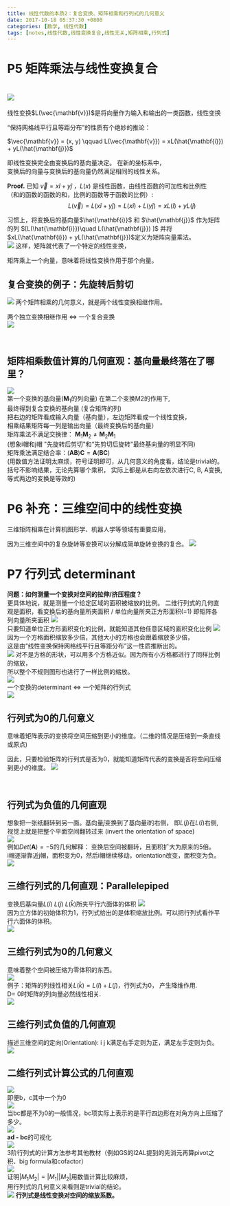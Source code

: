 ```yaml
---
title: 线性代数的本质2：复合变换、矩阵相乘和行列式的几何意义
date: 2017-10-18 05:37:30 +0800
categories: [数学, 线性代数]
tags: [notes,线性代数,线性变换复合,线性无关,矩阵相乘,行列式]
---
```


# P5 矩阵乘法与线性变换复合

# ![](https://cdn.jsdelivr.net/gh/dlcai/image-bed/img/linear_algebra2/1.png)

线性变换$L(\vec{\mathbf{v}})$是将向量作为输入和输出的一类函数，线性变换        

“保持网格线平行且等距分布”的性质有个绝妙的推论：

$\vec{\mathbf{v}} = (x, y)  \qquad     L(\vec{\mathbf{v}}) = xL(\hat{\mathbf{i}}) + yL(\hat{\mathbf{j}})$

即线性变换完全由变换后的基向量决定。 在新的坐标系中，     
变换后的向量与变换后的基向量仍然满足相同的线性关系。  

**Proof.**   已知 $\vec{v} = x\hat{i}+y\hat{j}$ ，$L(x)$ 是线性函数，由线性函数的可加性和比例性   
（和的函数的函数的和，比例的函数等于函数的比例）:        
$$
\hspace{5em}L(\vec{v}) = L(x\hat{i}+y\hat{j}) =L(x\hat{i})+L(y\hat{j})=xL(\hat{i})+yL(\hat{j})
$$


 习惯上，将变换后的基向量$\hat{\mathbf{i}}$ 和 $\hat{\mathbf{j}}$ 作为矩阵的列 $[L(\hat{\mathbf{i}})\quad L(\hat{\mathbf{j}}) ]$   并将$xL(\hat{\mathbf{i}}) + yL(\hat{\mathbf{j}})$定义为矩阵向量乘法。  
![](https://cdn.jsdelivr.net/gh/dlcai/image-bed/img/linear_algebra2/2.png)
这样，矩阵就代表了一个特定的线性变换，      

矩阵乘上一个向量，意味着将线性变换作用于那个向量。    



## 复合变换的例子：先旋转后剪切
![](https://cdn.jsdelivr.net/gh/dlcai/image-bed/img/linear_algebra2/3.png) 
两个矩阵相乘的几何意义，就是两个线性变换相继作用。     

两个独立变换相继作用  $\Longleftrightarrow$  一个复合变换   
![](https://cdn.jsdelivr.net/gh/dlcai/image-bed/img/linear_algebra2/4.png)  

​    

## 矩阵相乘数值计算的几何直观：基向量最终落在了哪里？
![](https://cdn.jsdelivr.net/gh/dlcai/image-bed/img/linear_algebra2/5.png)      
第一个变换的基向量($\mathbf{M}_1$的列向量) 在第二个变换M2的作用下,     
最终得到复合变换的基向量 (复合矩阵的列)    
把右边的矩阵看成输入向量（基向量），左边矩阵看成一个线性变换，    
相乘结果矩阵每一列是输出向量（最终变换后的基向量）   
矩阵乘法不满足交换律： $\mathbf{M}_1\mathbf{M}_2 \ne \mathbf{M}_2\mathbf{M}_1$     
 (想象i帽和j帽 "先旋转后剪切"和“先剪切后旋转"最终基向量的明显不同)     
矩阵乘法满足结合率：$(\mathbf{AB})\mathbf{C} = \mathbf{A}(\mathbf{BC})$     
(用数值方法证明太麻烦，符号证明即可，从几何意义的角度看，结论是trivial的。   
括号不影响结果，无论先算哪个乘积， 实际上都是从右向左依次进行C, B, A变换,   
等式两边的变换是等效的)                

# P6 补充：三维空间中的线性变换
三维矩阵相乘在计算机图形学、机器人学等领域有重要应用，    

因为三维空间中的复杂旋转等变换可以分解成简单旋转变换的复合。
![](https://cdn.jsdelivr.net/gh/dlcai/image-bed/img/linear_algebra2/6.png)       

# P7 行列式 determinant   
**问题：如何测量一个变换对空间的拉伸/挤压程度？**  
更具体地说，就是测量一个给定区域的面积被缩放的比例。    二维行列式的几何直观是面积，看变换后的基向量所夹面积 / 单位向量所夹正方形面积(=1)
即矩阵各列向量所夹面积
![](https://cdn.jsdelivr.net/gh/dlcai/image-bed/img/linear_algebra2/7.png)     
只要知道单位正方形面积变化的比例，就能知道其他任意区域的面积变化比例
![](https://cdn.jsdelivr.net/gh/dlcai/image-bed/img/linear_algebra2/8.png)     
因为一个方格面积缩放多少倍，其他大小的方格也会跟着缩放多少倍，    
这是由“线性变换保持网格线平行且等距分布”这一性质推断出的。   
![](https://cdn.jsdelivr.net/gh/dlcai/image-bed/img/linear_algebra2/9.png)        对不是方格的形状，可以用多个方格近似。因为所有小方格都进行了同样比例的缩放，       
所以整个不规则图形也进行了一样比例的缩放。  
![](https://cdn.jsdelivr.net/gh/dlcai/image-bed/img/linear_algebra2/10.png)     
 一个变换的determinant $\Longleftrightarrow$ 一个矩阵的行列式      
 ![](https://cdn.jsdelivr.net/gh/dlcai/image-bed/img/linear_algebra2/11.png) 



## 行列式为0的几何意义

意味着矩阵表示的变换将空间压缩到更小的维度。（二维的情况是压缩到一条直线或原点)      

因此，只要检验矩阵的行列式是否为0，就能知道矩阵代表的变换是否将空间压缩到更小的维度。
![](https://cdn.jsdelivr.net/gh/dlcai/image-bed/img/linear_algebra2/12.png)   



​      

## 行列式为负值的几何直观
想象把一张纸翻转到另一面。基向量$\hat{j}$变换到了基向量$\hat{i}$的右侧， 即$L(\hat{j})$在$L(\hat{i})$右侧,     
视觉上就是把整个平面空间翻转过来 (invert the orientation of space)       
![](https://cdn.jsdelivr.net/gh/dlcai/image-bed/img/linear_algebra2/13.png)     
例如$Det(\mathbf{A}) = -5$的几何解释： 变换后空间被翻转，且面积扩大为原来的5倍。     
i帽逐渐靠近j帽，面积变为0，然后i帽继续移动，orientation改变，面积变为负。        
![](https://cdn.jsdelivr.net/gh/dlcai/image-bed/img/linear_algebra2/14.png)     



## 三维行列式的几何直观：Parallelepiped     
变换后基向量$L(\hat{i})$ $L(\hat{j})$ $L(\hat{k})$所夹平行六面体的体积
![](https://cdn.jsdelivr.net/gh/dlcai/image-bed/img/linear_algebra2/15.png)      
因为立方体的初始体积为1，行列式给出的是体积缩放比例。可以把行列式看作平行六面体的体积。      
![](https://cdn.jsdelivr.net/gh/dlcai/image-bed/img/linear_algebra2/16.png)    



## 三维行列式为0的几何意义  
意味着整个空间被压缩为零体积的东西。     
![](https://cdn.jsdelivr.net/gh/dlcai/image-bed/img/linear_algebra2/17.png)     
例子：矩阵的列线性相关$L(\hat{k}) = L(\hat{i}) + L(\hat{j})$，行列式为0， 产生降维作用.         
D= 0时矩阵的列向量必然线性相关.     
![](https://cdn.jsdelivr.net/gh/dlcai/image-bed/img/linear_algebra2/18.png)      

## 三维行列式负值的几何直观       
描述三维空间的定向(Orientation):  i j k满足右手定则为正，满足左手定则为负。     
![](https://cdn.jsdelivr.net/gh/dlcai/image-bed/img/linear_algebra2/19.png)    



## 二维行列式计算公式的几何直观      
![](https://cdn.jsdelivr.net/gh/dlcai/image-bed/img/linear_algebra2/20.png)     
即便b，c其中一个为0       
![](https://cdn.jsdelivr.net/gh/dlcai/image-bed/img/linear_algebra2/21.png)      
当bc都是不为0的一般情况，bc项实际上表示的是平行四边形在对角方向上压缩了多少。      
![](https://cdn.jsdelivr.net/gh/dlcai/image-bed/img/linear_algebra2/22.png)      
**ad - bc**的可视化      
![](https://cdn.jsdelivr.net/gh/dlcai/image-bed/img/linear_algebra2/23.png)       
3阶行列式的计算方法参考其他教材（例如GS的I2AL提到的先消元再算pivot之积、big formula和cofactor）      
![](https://cdn.jsdelivr.net/gh/dlcai/image-bed/img/linear_algebra2/24.png)     
证明$|M_1M_2 | = | M_1 | | M_2 |$用数值计算比较麻烦，      
用行列式的几何意义来看则是trivial的结论。       
![](https://cdn.jsdelivr.net/gh/dlcai/image-bed/img/linear_algebra2/25.png)        **行列式是线性变换对空间的缩放系数。** 







 

























